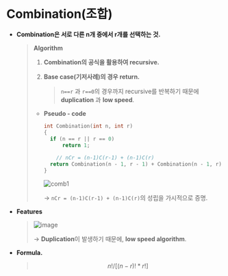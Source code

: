 # Combination(조합)

- **Combination은 서로 다른 n개 중에서 r개를 선택하는 것.**

  > **Algorithm**
  >
  > 1. **Combination의 공식을 활용하여 recursive.**
  >
  > 2. **Base case(기저사례)의 경우 return.**
  >
  >    > `n==r` 과 `r==0`의 경우까지 recursive를 반복하기 때문에 **duplication** 과 **low speed**.
  >
  > * **Pseudo - code**
  >
  >   ```c++
  >   int Combination(int n, int r)
  >   {
  >   	if (n == r || r == 0)
  >   		return 1;
  >   	
  >       // nCr = (n-1)C(r-1) + (n-1)C(r)
  >   	return Combination(n - 1, r - 1) + Combination(n - 1, r);
  >   }
  >   ```
  >
  >   ![comb1](https://user-images.githubusercontent.com/23169707/77447707-506e1300-6e33-11ea-9082-cbb1c548c4f5.png)
  >
  >   → `nCr = (n-1)C(r-1) + (n-1)C(r)`의 성립을 가시적으로 증명.
  
- **Features**

  > ![image](https://user-images.githubusercontent.com/23169707/48901461-eb9a5580-ee98-11e8-830d-112b6123d34e.png)
  >
  > → **Duplication**이 발생하기 때문에, **low speed algorithm**.

- **Formula.**

  > $$
  > n! / [(n-r)! * r!]
  > $$